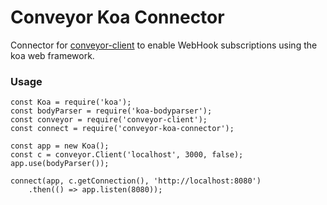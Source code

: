 # Conveyor Koa Connector

Connector for [conveyor-client](https://github.com/kendru/conveyor-client)
to enable WebHook subscriptions using the koa web framework.

### Usage

```
const Koa = require('koa');
const bodyParser = require('koa-bodyparser');
const conveyor = require('conveyor-client');
const connect = require('conveyor-koa-connector');

const app = new Koa();
const c = conveyor.Client('localhost', 3000, false);
app.use(bodyParser());

connect(app, c.getConnection(), 'http://localhost:8080')
    .then(() => app.listen(8080));

```
